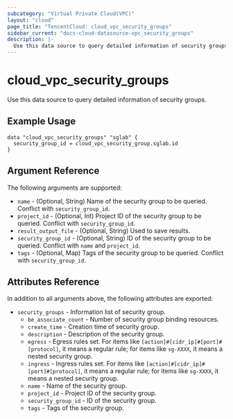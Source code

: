 ```yaml
---
subcategory: "Virtual Private Cloud(VPC)"
layout: "cloud"
page_title: "TencentCloud: cloud_vpc_security_groups"
sidebar_current: "docs-cloud-datasource-vpc_security_groups"
description: |-
  Use this data source to query detailed information of security groups.
---
```


# cloud_vpc_security_groups

Use this data source to query detailed information of security groups.

## Example Usage

```hcl
data "cloud_vpc_security_groups" "sglab" {
  security_group_id = cloud_vpc_security_group.sglab.id
}
```

## Argument Reference

The following arguments are supported:

* `name` - (Optional, String) Name of the security group to be queried. Conflict with `security_group_id`.
* `project_id` - (Optional, Int) Project ID of the security group to be queried. Conflict with `security_group_id`.
* `result_output_file` - (Optional, String) Used to save results.
* `security_group_id` - (Optional, String) ID of the security group to be queried. Conflict with `name` and `project_id`.
* `tags` - (Optional, Map) Tags of the security group to be queried. Conflict with `security_group_id`.

## Attributes Reference

In addition to all arguments above, the following attributes are exported:

* `security_groups` - Information list of security group.
  * `be_associate_count` - Number of security group binding resources.
  * `create_time` - Creation time of security group.
  * `description` - Description of the security group.
  * `egress` - Egress rules set. For items like `[action]#[cidr_ip]#[port]#[protocol]`, it means a regular rule; for items like `sg-XXXX`, it means a nested security group.
  * `ingress` - Ingress rules set. For items like `[action]#[cidr_ip]#[port]#[protocol]`, it means a regular rule; for items like `sg-XXXX`, it means a nested security group.
  * `name` - Name of the security group.
  * `project_id` - Project ID of the security group.
  * `security_group_id` - ID of the security group.
  * `tags` - Tags of the security group.


